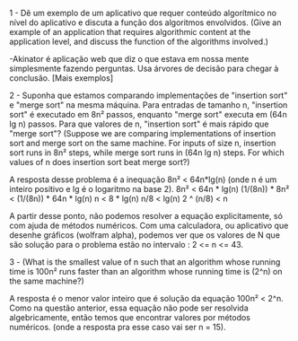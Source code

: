 1 - Dê um exemplo de um aplicativo que requer conteúdo algorítmico no nível do aplicativo e discuta a função dos algoritmos envolvidos. (Give an example of an application that requires algorithmic content at the application level, and discuss the function of the algorithms involved.)

  -Akinator é aplicação web que diz o que estava em nossa mente simplesmente fazendo perguntas. Usa árvores de decisão para chegar à conclusão.
  [Mais exemplos]

2 - Suponha que estamos comparando implementações de "insertion sort" e "merge sort" na mesma máquina. Para entradas de tamanho n, "insertion sort" é executado em 8n² passos, enquanto "merge sort" executa em (64n lg n) passos. Para que valores de n, "insertion sort" é mais rápido que "merge sort"? (Suppose we are comparing implementations of insertion sort and merge sort on the same machine. For inputs of size n, insertion sort runs in 8n² steps, while merge sort runs in (64n lg n) steps. For which values of n does insertion sort beat merge sort?)

  A resposta desse problema é a inequação 8n² < 64n*lg(n) (onde n é um inteiro positivo e lg é o logaritmo na base 2).
    8n² < 64n * lg(n)
    (1/(8n)) * 8n² < (1/(8n)) * 64n * lg(n)
    n < 8 * lg(n)
    n/8 < lg(n)
    2 ^ (n/8) < n

  A partir desse ponto, não podemos resolver a equação explicitamente, só com ajuda de métodos numéricos. Com uma calculadora, ou aplicativo que desenhe gráficos (wolfram alpha), podemos ver que os valores de N que são solução para o problema estão no intervalo : 2 <= n <= 43.

3 - (What is the smallest value of n such that an algorithm whose running time is 100n² runs faster than an algorithm whose running time is (2^n) on the same machine?)

  A resposta é o menor valor inteiro que é solução da equação 100n² < 2^n.
  Como na questão anterior, essa equação não pode ser resolvida algebricamente, então temos que encontrar valores por métodos numéricos. (onde a resposta pra esse caso vai ser n = 15).
